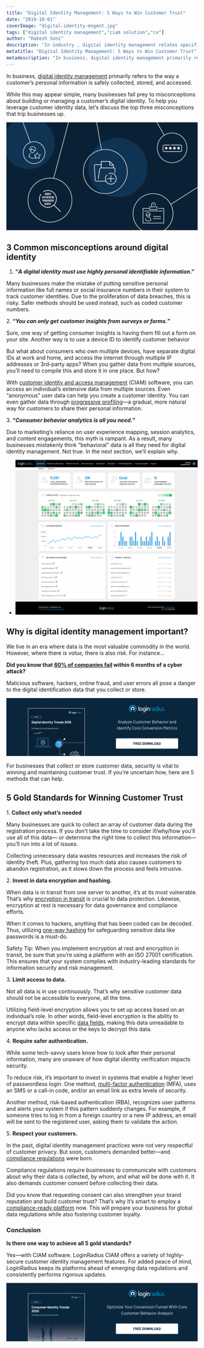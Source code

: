 ```yaml
---
title: "Digital Identity Management: 5 Ways to Win Customer Trust"
date: "2019-10-01"
coverImage: "digital-identity-mngmnt.jpg"
tags: ["digital identity management","ciam solution","cx"]
author: "Rakesh Soni"
description: "In industry , digital identity management relates specifically to how the personal information of a customer is obtained, processed, and accessed safely."
metatitle: "Digital Identity Management: 5 Ways to Win Customer Trust"
metadescription: "In business, digital identity management primarily refers to the way a customer's personal information is safely collected, stored, and accessed."
---
```


In business, [digital identity management](https://www.loginradius.com/blog/growth/identity-management-critical-revenue-generation/) primarily refers to the way a customer’s personal information is safely collected, stored, and accessed.

While this may appear simple, many businesses fall prey to misconceptions about building or managing a customer’s digital identity. To help you leverage customer identity data, let’s discuss the top three misconceptions that trip businesses up.

![](Digital-Identity-Management-5-Ways-to-Win-V01.02-02-1024x576.png)

## 3 Common misconceptions around digital identity

1. **“_A digital identity must use highly personal identifiable information_.”** 

Many businesses make the mistake of putting sensitive personal information like full names or social insurance numbers in their system to track customer identities. Due to the proliferation of data breaches, this is risky. Safer methods should be used instead, such as coded customer numbers.

2\. **“_You can only get customer insights from surveys or forms._”**

Sure, one way of getting consumer insights is having them fill out a form on your site. Another way is to use a device ID to identify customer behavior

But what about consumers who own multiple devices, have separate digital IDs at work and home, and access the internet through multiple IP addresses or 3rd-party apps? When you gather data from multiple sources, you’ll need to compile this and store it in one place. But how?

With [customer identity and access management](https://www.loginradius.com/blog/2019/06/customer-identity-and-access-management/) (CIAM) software, you can access an individual’s extensive data from multiple sources. Even “anonymous” user data can help you create a customer identity. You can even gather data through [progressive profiling](https://www.loginradius.com/progressive-profiling/)—a gradual, more natural way for customers to share their personal information.   
  
3\. **“_Consumer behavior analytics is all you need._”**

Due to marketing’s reliance on user experience mapping, session analytics, and content engagements, this myth is rampant. As a result, many businesses mistakenly think “behavioral” data is all they need for digital identity management. Not true. In the next section, we’ll explain why.  

- ![](01-dashboard-1024x865.png)
    

## Why is digital identity management important?

We live in an era where data is the most valuable commodity in the world. However, where there is _value,_ there is also _risk_. For instance...

**Did you know that [60% of companies fail](https://www.inc.com/thomas-koulopoulos/the-biggest-risk-to-your-business-cant-be-eliminated-heres-how-you-can-survive-i.html) within 6 months of a cyber attack?**

Malicious software, hackers, online fraud, and user errors all pose a danger to the digital identification data that you collect or store. 

[![digital-identity-trends-2019](digital-identity-trends-2019.png)](https://www.loginradius.com/resource/digital-identity-trends-2019/)

For businesses that collect or store customer data, security is vital to winning and maintaining customer trust. If you’re uncertain how, here are 5 methods that can help.

## 5 Gold Standards for Winning Customer Trust

1\. **Collect only what’s needed**

Many businesses are quick to collect an array of customer data during the registration process. If you don’t take the time to consider if/why/how you’ll use all of this data— or determine the right time to collect this information—you’ll run into a lot of issues. 

Collecting unnecessary data wastes resources and increases the risk of identity theft. Plus, gathering too much data also causes customers to abandon registration, as it slows down the process and feels intrusive.  
  
2\. **Invest in data encryption and hashing.**

When data is in transit from one server to another, it’s at its most vulnerable. That’s why [encryption in transit](https://www.loginradius.com/data-governance/) is crucial to data protection. Likewise, encryption at rest is necessary for data governance and compliance efforts. 

When it comes to hackers, anything that has been coded can be decoded. Thus, utilizing [one-way hashing](https://www.loginradius.com/docs/infrastructure-and-security/cryptographic-hashing-algorithms/) for safeguarding sensitive data like passwords is a must-do.

Safety Tip: When you implement encryption at rest and encryption in transit, be sure that you’re using a platform with an ISO 27001 certification. This ensures that your system complies with industry-leading standards for information security and risk management.   
  
3\. **Limit access to data.**

Not all data is in use continuously. That’s why sensitive customer data should not be accessible to everyone, all the time. 

Utilizing field-level encryption allows you to set up access based on an individual’s role. In other words, field-level encryption is the ability to encrypt data within specific [data fields](https://searchoracle.techtarget.com/definition/field), making this data unreadable to anyone who lacks access or the keys to decrypt this data.  
  
4\. **Require safer authentication.**

While some tech-savvy users know how to look after their personal information, many are unaware of how digital identity verification impacts security. 

To reduce risk, it’s important to invest in systems that enable a higher level of passwordless login. One method, [multi-factor authentication](https://www.loginradius.com/blog/2019/06/what-is-multi-factor-authentication/) (MFA), uses an SMS or a call-in code, and/or an email link as extra levels of security. 

Another method, risk-based authentication (RBA), recognizes user patterns and alerts your system if this pattern suddenly changes. For example, if someone tries to log in from a foreign country or a new IP address, an email will be sent to the registered user, asking them to validate the action.   
  
5\. **Respect your customers.**

In the past, digital identity management practices were not very respectful of customer privacy. But soon, customers demanded better—and [compliance regulations](https://en.wikipedia.org/wiki/Regulatory_compliance) were born. 

Compliance regulations require businesses to communicate with customers about why their data is collected, by whom, and what will be done with it. It also demands customer consent before collecting their data.

Did you know that requesting consent can also strengthen your brand reputation and build customer trust? That’s why it’s smart to employ a [compliance-ready platform](https://www.loginradius.com/compliances/) now. This will prepare your business for global data regulations while also fostering customer loyalty.

### Conclusion

**Is there one way to achieve all 5 gold standards?**  
  
Yes—with CIAM software. LoginRadius CIAM offers a variety of highly-secure customer identity management features. For added peace of mind, LoginRadius keeps its platforms ahead of emerging data regulations and consistently performs rigorous updates.

[![LoginRadius Consumer Identity Trend Report](LoginRadius-Consumer-Identity-Trend-Report-1-1024x310.png)](https://www.loginradius.com/resource/digital-identity-trends-2020/)
